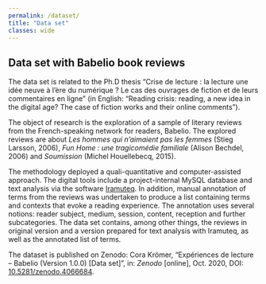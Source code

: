 ```yaml
---
permalink: /dataset/
title: "Data set"
classes: wide
---
```


## Data set with Babelio book reviews

The data set is related to the Ph.D thesis “Crise de lecture : la lecture une idée neuve à l’ère du numérique ? Le cas des ouvrages de fiction et de leurs commentaires en ligne” (in English: “Reading crisis: reading, a new idea in the digital age? The case of fiction works and their online comments”).

The object of research is the exploration of a sample of literary reviews from the French-speaking network for readers, Babelio. The explored reviews are about *Les hommes qui n’aimaient pas les femmes* (Stieg Larsson, 2006), *Fun Home : une tragicomédie familiale* (Alison Bechdel, 2006) and *Soumission* (Michel Houellebecq, 2015).

The methodology deployed a quali-quantitative and computer-assisted approach. The digital tools include a project-internal MySQL database and text analysis via the software [Iramuteq](http://www.iramuteq.org). In addition, manual annotation of terms from the reviews was undertaken to produce a list containing terms and contexts that evoke a reading experience. The annotation uses several notions: reader subject, medium, session, content, reception and further subcategories.
The data set contains, among other things, the reviews in original version and a version prepared for text analysis with Iramuteq, as well as the annotated list of terms.

The dataset is published on Zenodo: Cora Krömer, “Expériences de lecture – Babelio (Version 1.0.0) [Data set]”, in: *Zenodo* [online], Oct. 2020, DOI: [10.5281/zenodo.4066684](http://doi.org/10.5281/zenodo.4066684).


<!-- link to my thesis -->

